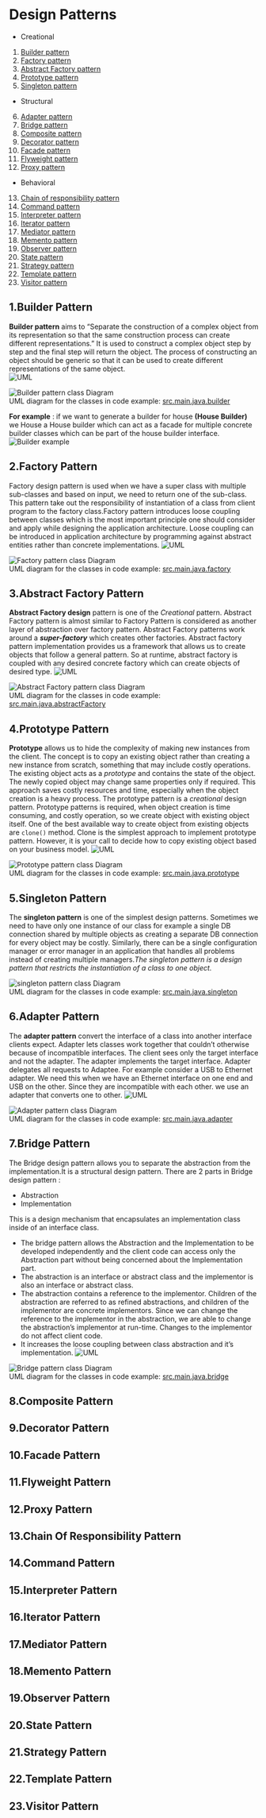 # Design Patterns  
+ Creational
1. [Builder pattern](#1Builder-Pattern)
2. [Factory pattern](#2Factory-Pattern)
3. [Abstract Factory pattern](#3Abstract-Factory-Pattern)
4. [Prototype pattern](#4Prototype-Pattern)
5. [Singleton pattern](#5Singleton-Pattern)

+ Structural
6. [Adapter pattern](#6Adapter-Pattern)
7. [Bridge pattern](#7Bridge-Pattern)
8. [Composite pattern](#8Composite-Pattern)
9. [Decorator pattern](#9Decorator-Pattern)
10. [Facade pattern](#10Facade-Pattern)
11. [Flyweight pattern](#11Flyweight-Pattern)
12. [Proxy pattern](#12Proxy-Pattern)

+ Behavioral
13. [Chain of responsibility pattern](#13Chain-Of-Responsibility-Pattern)
14. [Command pattern](#14Command-Pattern)
15. [Interpreter pattern](#15Interpreter-Pattern)
16. [Iterator pattern](#16Iterator-Pattern)
17. [Mediator pattern](#17Mediator-Pattern)
18. [Memento pattern](#18Memento-Pattern)
19. [Observer pattern](#19Observer-Pattern)
20. [State pattern](#20State-Pattern)
21. [Strategy pattern](#21Strategy-Pattern)
22. [Template pattern](#22Template-Pattern)
23. [Visitor pattern](#23Visitor-Pattern)

## 1.Builder Pattern
**Builder pattern** aims to “Separate the construction of a complex object from its representation so that the same 
construction process can create different representations.” It is used to construct a complex object step by step 
and the final step will return the object. The process of constructing an object should be generic so that it can 
be used to create different representations of the same object.  
![UML](https://media.geeksforgeeks.org/wp-content/uploads/uml-of-builedr.jpg)
  
 
![Builder pattern class Diagram](https://github.com/ankitech/design-pattern/blob/master/src/main/java/builder/builder-class-diagram.png)  
UML diagram for the classes in code example: [src.main.java.builder](https://github.com/ankitech/design-pattern/tree/master/src/main/java/builder)

**For example** : if we want to generate a builder for house **(House Builder)** we House a House builder which can act 
as a facade for multiple concrete builder classes which can be part of the house builder interface.  
![Builder example](https://github.com/ankitech/design-pattern/blob/master/src/main/java/builder/builder-example.jpg)

## 2.Factory Pattern
Factory design pattern is used when we have a super class with multiple sub-classes and based on input, we 
need to return one of the sub-class. This pattern take out the responsibility of instantiation of a class from 
client program to the factory class.Factory pattern introduces loose coupling between classes which is the most 
important principle one should consider and apply while designing the application architecture. Loose coupling can 
be introduced in application architecture by programming against abstract entities rather than concrete implementations.
![UML](https://www.tutorialspoint.com/design_pattern/images/factory_pattern_uml_diagram.jpg)

![Factory pattern class Diagram](https://github.com/ankitech/design-pattern/blob/master/src/main/java/factory/factory-class-diagram.jpg)  
UML diagram for the classes in code example: [src.main.java.factory](https://github.com/ankitech/design-pattern/tree/master/src/main/java/factory)

## 3.Abstract Factory Pattern
**Abstract Factory design** pattern is one of the _Creational_ pattern. Abstract Factory pattern is almost similar to 
Factory Pattern is considered as another layer of abstraction over factory pattern. Abstract Factory patterns 
work around a **_super-factory_** which creates other factories. Abstract factory pattern implementation provides us a 
framework that allows us to create objects that follow a general pattern. So at runtime, abstract factory is 
coupled with any desired concrete factory which can create objects of desired type.
![UML](https://media.geeksforgeeks.org/wp-content/uploads/AbstractFactoryPattern-2.png)

![Abstract Factory pattern class Diagram](https://github.com/ankitech/design-pattern/blob/master/src/main/java/abstractFactory/abstract-factory-class-diagram.png)  
UML diagram for the classes in code example: [src.main.java.abstractFactory](https://github.com/ankitech/design-pattern/tree/master/src/main/java/abstractFactory)

## 4.Prototype Pattern
**Prototype** allows us to hide the complexity of making new instances from the client. The concept is to copy an existing 
object rather than creating a new instance from scratch, something that may include costly operations. The existing 
object acts as a _prototype_ and contains the state of the object. The newly copied object may change same properties 
only if required. This approach saves costly resources and time, especially when the object creation is a heavy process.
The prototype pattern is a _creational_ design pattern. Prototype patterns is required, when object creation is time consuming, 
and costly operation, so we create object with existing object itself. One of the best available way to create object 
from existing objects are `clone()` method. Clone is the simplest approach to implement prototype pattern. However, 
it is your call to decide how to copy existing object based on your business model.
![UML](https://media.geeksforgeeks.org/wp-content/uploads/download-1.png)

![Prototype pattern class Diagram](https://github.com/ankitech/design-pattern/blob/master/src/main/java/prototype/prototype-class-diagram.png)  
UML diagram for the classes in code example: [src.main.java.prototype](https://github.com/ankitech/design-pattern/tree/master/src/main/java/prototype)

## 5.Singleton Pattern
The **singleton pattern** is one of the simplest design patterns. Sometimes we need to have only one instance of our class 
for example a single DB connection shared by multiple objects as creating a separate DB connection for every object may 
be costly. Similarly, there can be a single configuration manager or error manager in an application that handles 
all problems instead of creating multiple managers._The singleton pattern is a design pattern that restricts the 
instantiation of a class to one object._

![singleton pattern class Diagram](https://github.com/ankitech/design-pattern/blob/master/src/main/java/singleton/singleton-class-diagram.png)  
UML diagram for the classes in code example: [src.main.java.singleton](https://github.com/ankitech/design-pattern/tree/master/src/main/java/singleton)

## 6.Adapter Pattern
The **adapter pattern** convert the interface of a class into another interface clients expect. Adapter lets 
classes work together that couldn’t otherwise because of incompatible interfaces. The client sees only the target 
interface and not the adapter. The adapter implements the target interface. Adapter delegates all requests to Adaptee.
For example consider a USB to Ethernet adapter. We need this when we have an Ethernet interface on one end and 
USB on the other. Since they are incompatible with each other. we use an adapter that converts one to other.
![UML](https://media.geeksforgeeks.org/wp-content/uploads/classDiagram.jpg)

![Adapter pattern class Diagram](https://github.com/ankitech/design-pattern/blob/master/src/main/java/adapter/adapter-class-diagram.png)  
UML diagram for the classes in code example: [src.main.java.adapter](https://github.com/ankitech/design-pattern/tree/master/src/main/java/adapter)

## 7.Bridge Pattern
The Bridge design pattern allows you to separate the abstraction from the implementation.It is a structural design pattern.
There are 2 parts in Bridge design pattern :
- Abstraction
- Implementation

This is a design mechanism that encapsulates an implementation class inside of an interface class.

- The bridge pattern allows the Abstraction and the Implementation to be developed independently and the client code can access only the Abstraction part without being concerned about the Implementation part.
- The abstraction is an interface or abstract class and the implementor is also an interface or abstract class.
- The abstraction contains a reference to the implementor. Children of the abstraction are referred to as refined abstractions, and children of the implementor are concrete implementors. Since we can change the reference to the implementor in the abstraction, we are able to change the abstraction’s implementor at run-time. Changes to the implementor do not affect client code.
- It increases the loose coupling between class abstraction and it’s implementation.
![UML](https://media.geeksforgeeks.org/wp-content/uploads/Bridge_Design.png)

![Bridge pattern class Diagram](https://github.com/ankitech/design-pattern/blob/master/src/main/java/bridge/bridge-class-diagram.png)  
UML diagram for the classes in code example: [src.main.java.bridge](https://github.com/ankitech/design-pattern/tree/master/src/main/java/bridge)

## 8.Composite Pattern

## 9.Decorator Pattern

## 10.Facade Pattern

## 11.Flyweight Pattern

## 12.Proxy Pattern

## 13.Chain Of Responsibility Pattern

## 14.Command Pattern

## 15.Interpreter Pattern

## 16.Iterator Pattern

## 17.Mediator Pattern

## 18.Memento Pattern

## 19.Observer Pattern

## 20.State Pattern

## 21.Strategy Pattern

## 22.Template Pattern

## 23.Visitor Pattern
